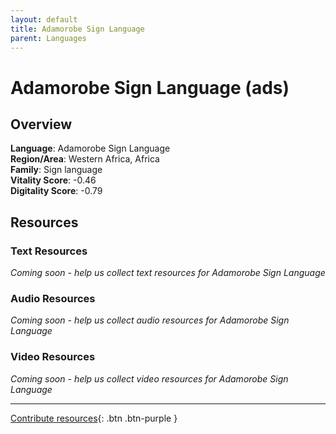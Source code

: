 ```yaml
---
layout: default
title: Adamorobe Sign Language
parent: Languages
---
```


# Adamorobe Sign Language (ads)

## Overview

**Language**: Adamorobe Sign Language  
**Region/Area**: Western Africa, Africa  
**Family**: Sign language  
**Vitality Score**: -0.46  
**Digitality Score**: -0.79  

## Resources

### Text Resources
*Coming soon - help us collect text resources for Adamorobe Sign Language*

### Audio Resources
*Coming soon - help us collect audio resources for Adamorobe Sign Language*

### Video Resources
*Coming soon - help us collect video resources for Adamorobe Sign Language*

---

[Contribute resources](https://fairtrain.github.io/){: .btn .btn-purple }
